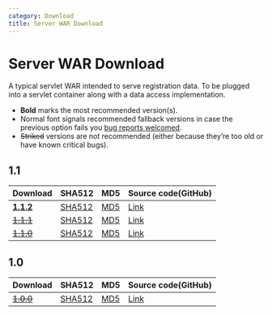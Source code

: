 ```yaml
---
category: Download
title: Server WAR Download
---
```


# Server WAR Download

A typical servlet WAR intended to serve registration data. To be plugged into a servlet container along with a data access implementation.

- **Bold** marks the most recommended version(s).
- Normal font signals recommended fallback versions in case the previous option fails you [bug reports welcomed](https://github.com/NICMx/rdap-server/issues).
- ~~Striked~~ versions are not recommended (either because they’re too old or have known critical bugs).

## 1.1

|Download |SHA512    |MD5    |Source code(GitHub)|
|:--------|:---------|:------|:---------|
|[**1.1.2**](https://github.com/NICMx/releases/raw/master/RedDog/rdap-server-1.1.2.war)|[SHA512](https://github.com/NICMx/releases/raw/master/RedDog/rdap-server-1.1.2.war.sha)|[MD5](https://github.com/NICMx/releases/raw/master/RedDog/rdap-server-1.1.2.war.md5)|[Link](https://github.com/NICMx/rdap-server/tree/v1.1.2)|
|[~~1.1.1~~](https://github.com/NICMx/releases/raw/master/RedDog/rdap-server-1.1.1.war)|[SHA512](https://github.com/NICMx/releases/raw/master/RedDog/rdap-server-1.1.1.war.sha)|[MD5](https://github.com/NICMx/releases/raw/master/RedDog/rdap-server-1.1.1.war.md5)|[Link](https://github.com/NICMx/rdap-server/tree/v1.1.1)|
|[~~1.1.0~~](https://github.com/NICMx/releases/raw/master/RedDog/rdap-server-1.1.0.war)|[SHA512](https://github.com/NICMx/releases/raw/master/RedDog/rdap-server-1.1.0.war.sha)|[MD5](https://github.com/NICMx/releases/raw/master/RedDog/rdap-server-1.1.0.war.md5)|[Link](https://github.com/NICMx/rdap-server/tree/v1.1.0)|

## 1.0

|Download |SHA512    |MD5    |Source code(GitHub)|
|:--------|:---------|:------|:---------|
|[~~1.0.0~~](https://github.com/NICMx/releases/raw/master/RedDog/rdap-server-1.0.war)|[SHA512](https://github.com/NICMx/releases/raw/master/RedDog/rdap-server-1.0.sha)|[MD5](https://github.com/NICMx/releases/raw/master/RedDog/rdap-server-1.0.md5)|[Link](https://github.com/NICMx/rdap-server/tree/v1.0.0)|

